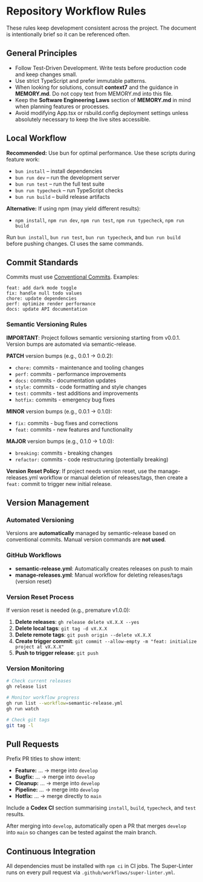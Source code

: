 # Repository Workflow Rules

These rules keep development consistent across the project. The document is intentionally brief so it can be referenced often.

## General Principles

- Follow Test-Driven Development. Write tests before production code and keep changes small.
- Use strict TypeScript and prefer immutable patterns.
- When looking for solutions, consult **context7** and the guidance in **MEMORY.md**. Do not copy text from MEMORY.md into this file.
- Keep the **Software Engineering Laws** section of **MEMORY.md** in mind when
  planning features or processes.
- Avoid modifying App.tsx or rsbuild.config deployment settings unless absolutely necessary to keep the live sites accessible.

## Local Workflow

**Recommended:** Use bun for optimal performance. Use these scripts during feature work:

- `bun install` – install dependencies
- `bun run dev` – run the development server
- `bun run test` – run the full test suite
- `bun run typecheck` – run TypeScript checks  
- `bun run build` – build release artifacts

**Alternative:** If using npm (may yield different results):
- `npm install`, `npm run dev`, `npm run test`, `npm run typecheck`, `npm run build`

Run `bun install`, `bun run test`, `bun run typecheck`, and `bun run build` before pushing changes. CI uses the same commands.

## Commit Standards

Commits must use [Conventional Commits](https://www.conventionalcommits.org/en/v1.0.0/). Examples:

```
feat: add dark mode toggle
fix: handle null todo values  
chore: update dependencies
perf: optimize render performance
docs: update API documentation
```

### Semantic Versioning Rules

**IMPORTANT**: Project follows semantic versioning starting from v0.0.1. Version bumps are automated via semantic-release.

**PATCH** version bumps (e.g., 0.0.1 → 0.0.2):
- `chore:` commits - maintenance and tooling changes
- `perf:` commits - performance improvements
- `docs:` commits - documentation updates
- `style:` commits - code formatting and style changes
- `test:` commits - test additions and improvements
- `hotfix:` commits - emergency bug fixes

**MINOR** version bumps (e.g., 0.0.1 → 0.1.0):
- `fix:` commits - bug fixes and corrections
- `feat:` commits - new features and functionality

**MAJOR** version bumps (e.g., 0.1.0 → 1.0.0):
- `breaking:` commits - breaking changes
- `refactor:` commits - code restructuring (potentially breaking)

**Version Reset Policy**: If project needs version reset, use the manage-releases.yml workflow or manual deletion of releases/tags, then create a `feat:` commit to trigger new initial release.

## Version Management

### Automated Versioning

Versions are **automatically** managed by semantic-release based on conventional commits. Manual version commands are **not used**.

### GitHub Workflows

- **semantic-release.yml**: Automatically creates releases on push to main
- **manage-releases.yml**: Manual workflow for deleting releases/tags (version reset)

### Version Reset Process

If version reset is needed (e.g., premature v1.0.0):

1. **Delete releases**: `gh release delete vX.X.X --yes`
2. **Delete local tags**: `git tag -d vX.X.X`
3. **Delete remote tags**: `git push origin --delete vX.X.X`
4. **Create trigger commit**: `git commit --allow-empty -m "feat: initialize project at vX.X.X"`
5. **Push to trigger release**: `git push`

### Version Monitoring

```bash
# Check current releases
gh release list

# Monitor workflow progress
gh run list --workflow=semantic-release.yml
gh run watch

# Check git tags
git tag -l
```

## Pull Requests

Prefix PR titles to show intent:

- **Feature:** … → merge into `develop`
- **Bugfix:** … → merge into `develop`
- **Cleanup:** … → merge into `develop`
- **Pipeline:** … → merge into `develop`
- **Hotfix:** … → merge directly to `main`

Include a **Codex CI** section summarising `install`, `build`, `typecheck`, and `test` results.

After merging into `develop`, automatically open a PR that merges `develop` into `main` so changes can be tested against the main branch.

## Continuous Integration

All dependencies must be installed with `npm ci` in CI jobs. The Super-Linter runs on every pull request via `.github/workflows/super-linter.yml`.
